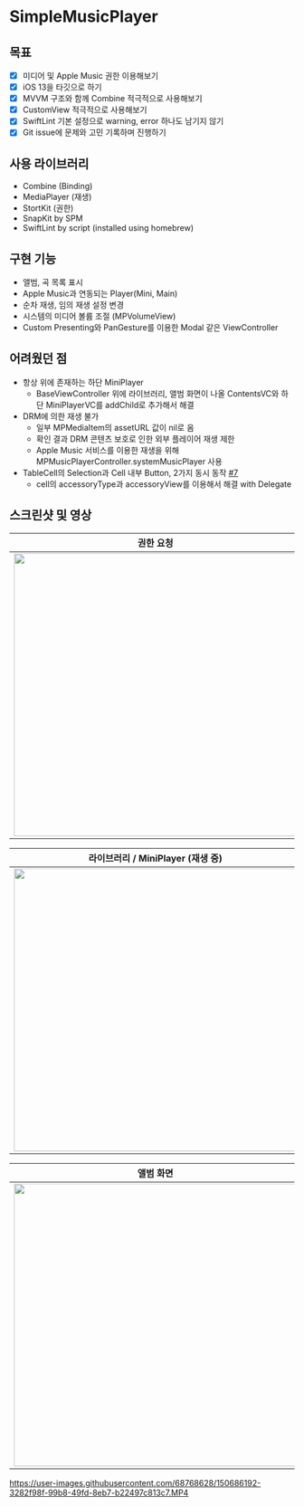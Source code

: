 # SimpleMusicPlayer

## 목표
- [x] 미디어 및 Apple Music 권한 이용해보기
- [x] iOS 13을 타깃으로 하기
- [x] MVVM 구조와 함께 Combine 적극적으로 사용해보기
- [x] CustomView 적극적으로 사용해보기
- [x] SwiftLint 기본 설정으로 warning, error 하나도 남기지 않기
- [x] Git issue에 문제와 고민 기록하며 진행하기

## 사용 라이브러리
- Combine (Binding)
- MediaPlayer (재생)
- StortKit (권한)
- SnapKit by SPM
- SwiftLint by script (installed using homebrew)

## 구현 기능
- 앨범, 곡 목록 표시
- Apple Music과 연동되는 Player(Mini, Main)
- 순차 재생, 임의 재생 설정 변경
- 시스템의 미디어 볼륨 조절 (MPVolumeView)
- Custom Presenting와 PanGesture를 이용한 Modal 같은 ViewController

## 어려웠던 점
- 항상 위에 존재하는 하단 MiniPlayer
  - BaseViewController 위에 라이브러리, 앨범 화면이 나올 ContentsVC와 하단 MiniPlayerVC를 addChild로 추가해서 해결
- DRM에 의한 재생 불가
  - 일부 MPMediaItem의 assetURL 값이 nil로 옴
  - 확인 결과 DRM 콘텐츠 보호로 인한 외부 플레이어 재생 제한
  - Apple Music 서비스를 이용한 재생을 위해 MPMusicPlayerController.systemMusicPlayer 사용
- TableCell의 Selection과 Cell 내부 Button, 2가지 동시 동작 [#7](https://github.com/soohyeon0487/SimpleMusicPlayer/issues/7)
  - cell의 accessoryType과 accessoryView를 이용해서 해결 with Delegate

## 스크린샷 및 영상

| 권한 요청 | 권한 요청 거부 |
| :------------: | :------------: | 
|  <img width=500 src=https://user-images.githubusercontent.com/68768628/150685957-6ff18636-cfd2-447d-b0f7-d22f75447777.PNG>  | <img width=500 src=https://user-images.githubusercontent.com/68768628/150685956-2c29da7f-6d1c-4d88-b275-280fd8ac4524.PNG> |

| 라이브러리 / MiniPlayer (재생 중) | Main Player (재생 중) | 
| :------------: | :------------: | 
|  <img width=500 src=https://user-images.githubusercontent.com/68768628/150686138-a1328c6b-5cf8-4d57-b9eb-cc784c80594f.jpeg>  | <img width=500 src=https://user-images.githubusercontent.com/68768628/150685937-906ed4d9-85fe-4e4c-9052-f4bc9c0e2736.PNG> |

| 앨범 화면 | 곡 상세 정보 탭 |
| :------------: | :------------: | 
|  <img width=500 src=https://user-images.githubusercontent.com/68768628/150685950-b91e2dbe-ca78-4aec-b811-f1307a8aeb37.PNG>  | <img width=500 src=https://user-images.githubusercontent.com/68768628/150685946-8fe65a42-b852-420e-87fd-34e2dbe01cca.PNG> |




https://user-images.githubusercontent.com/68768628/150686192-3282f98f-99b8-49fd-8eb7-b22497c813c7.MP4


